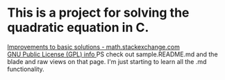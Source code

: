 # This is a project for solving the quadratic equation in C.

<a href="https://math.stackexchange.com/questions/311382/solving-a-quadratic-equation-with-precision-when-using-floating-point-variables#311397">
        Improvements to basic solutions - math.stackexchange.com
</a>

<br/>

<a href="https://www.gnu.org/licenses/gpl.html">
        GNU Public License (GPL) info
</a>
PS check out sample.README.md and the blade and raw views on that page.
I'm just starting to learn all the .md functionality.
